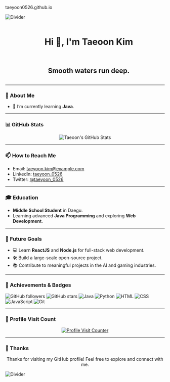 taeyoon0526.github.io

<!--horizontal divider (gradient)-->
<img src="https://user-images.githubusercontent.com/73097560/115834477-dbab4500-a447-11eb-908a-139a6edaec5c.gif" alt="Divider">

<!--h1 without bottom border-->
<div id="user-content-toc">
  <ul align="center">
    <summary><h1 style="display: inline-block">Hi 👋, I'm Taeoon Kim</h1></summary>
  </ul>
</div>

<!--h2 without bottom border-->
<div id="user-content-toc">
  <ul align="center">
    <summary><h2 style="display: inline-block">Smooth waters run deep.</h2></summary>
  </ul>
</div>

---

### 🌱 About Me
- 🌱 I’m currently learning **Java**.

---

<!-- GitHub Stats -->
### 📊 GitHub Stats
<p align="center">
  <img title="🔥 Get streak stats for your profile at git.io/streak-stats" alt="Taeoon's GitHub Stats" src="https://github-readme-stats.vercel.app/api?username=taeyoon0526&theme=dark&show_icons=true&count_private=true" />
</p>

---

<!-- Contact & Social Media -->
### 📫 How to Reach Me
- Email: [taeyoon.kim@example.com](#)
- LinkedIn: [taeyoon_0526](#)
- Twitter: [@taeyoon_0526](#)

---

<!-- Education -->
### 🎓 Education
- **Middle School Student** in Daegu.
- Learning advanced **Java Programming** and exploring **Web Development**.

---

<!-- Future Goals -->
### 🌟 Future Goals
- 💻 Learn **ReactJS** and **Node.js** for full-stack web development.
- 🛠 Build a large-scale open-source project.
- 📚 Contribute to meaningful projects in the AI and gaming industries.

---

<!-- Badges -->
### 🏅 Achievements & Badges
![GitHub followers](https://img.shields.io/github/followers/taeyoon0526?style=social)
![GitHub stars](https://img.shields.io/github/stars/taeyoon0526?style=social)
![Java](https://img.shields.io/badge/Java-Intermediate-orange?logo=java)
![Python](https://img.shields.io/badge/Python-Expert-blue?logo=python)
![HTML](https://img.shields.io/badge/HTML-Intermediate-red?logo=html5)
![CSS](https://img.shields.io/badge/CSS-Beginner-blue?logo=css3)
![JavaScript](https://img.shields.io/badge/JavaScript-Intermediate-yellow?logo=javascript)
![Git](https://img.shields.io/badge/Git-Intermediate-orange?logo=git)


---

<!-- Profile Visit Counter -->
### 👀 Profile Visit Count
<p align="center">
  <a href="https://hits.seeyoufarm.com">
    <img src="https://hits.seeyoufarm.com/api/count/incr/badge.svg?url=https%3A%2F%2Fgithub.com%2Ftaeyoon0526&count_bg=%2379C83D&title_bg=%23555555&icon=github.svg&icon_color=%23E7E7E7&title=hits&edge_flat=false" alt="Profile Visit Counter" />
  </a>
</p>

---

<!-- Thank You Section -->
### 🤝 Thanks
<p align="center">Thanks for visiting my GitHub profile! Feel free to explore and connect with me.</p>

<!--horizontal divider (gradient)-->
<img src="https://user-images.githubusercontent.com/73097560/115834477-dbab4500-a447-11eb-908a-139a6edaec5c.gif" alt="Divider">  
